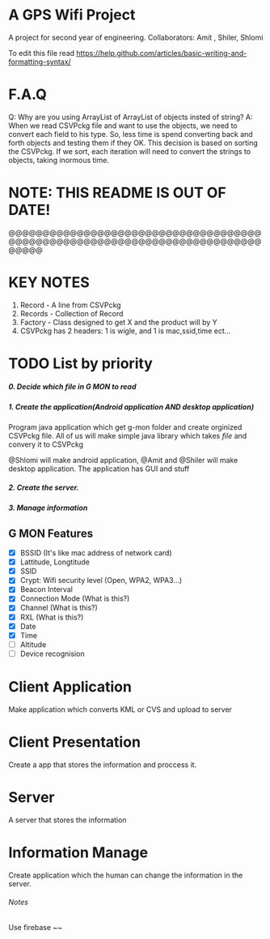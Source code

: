 # A GPS Wifi Project
A project for second year of engineering.
Collaborators: Amit , Shiler, Shlomi

To edit this file read https://help.github.com/articles/basic-writing-and-formatting-syntax/

# F.A.Q
Q: Why are you using ArrayList of ArrayList of objects insted of string?
A: When we read CSVPckg file and want to use the objects, we need to convert each field to his type. So, less time is spend converting back and forth objects and testing them if they OK. This decision is based on sorting the CSVPckg. If we sort, each iteration will need to convert the strings to objects, taking inormous time.

# NOTE: THIS README IS OUT OF DATE!
@@@@@@@@@@@@@@@@@@@@@@@@@@@@@@@@@@@@@@@@@@@@@@@@@@@@@@@@@@@@@@@@@@@@@@@@@@@@@@@

# KEY NOTES
1. Record - A line from CSVPckg
2. Records - Collection of Record
3. Factory - Class designed to get X and the product will by Y
4. CSVPckg has 2 headers: 1 is wigle, and 1 is mac,ssid,time ect...


# TODO List by priority
##### 0. Decide which file in G MON to read
##### 1. Create the application(Android application AND desktop application)
Program java application which get g-mon folder and create orginized CSVPckg file.
All of us will make simple java library which takes *file* and convery it to CSVPckg

@Shlomi will make android application, @Amit and @Shiler will make desktop application. The application has GUI and stuff

##### 2. Create the server.
##### 3. Manage information

## G MON Features
- [x] BSSID (It's like mac address of network card)
- [x] Lattitude, Longtitude 
- [x] SSID
- [x] Crypt: Wifi security level (Open, WPA2, WPA3...)
- [x] Beacon Interval
- [x] Connection Mode (What is this?)
- [x] Channel (What is this?)
- [x] RXL (What is this?)
- [x] Date
- [x] Time
- [ ] Altitude
- [ ] Device recognision

# Client Application
Make application which converts KML or CVS and upload to server

# Client Presentation
Create a app that stores the information and proccess it.

# Server
A server that stores the information

# Information Manage
Create application which the human can change the information in the server.



###### Notes
Use firebase 
~~
